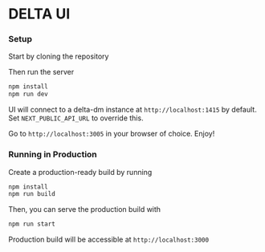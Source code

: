 # DELTA UI

### Setup

Start by cloning the repository

Then run the server

```sh
npm install
npm run dev
```

UI will connect to a delta-dm instance at `http://localhost:1415` by default. Set `NEXT_PUBLIC_API_URL` to override this. 

Go to `http://localhost:3005` in your browser of choice. Enjoy!

### Running in Production

Create a production-ready build by running 
```sh
npm install
npm run build
```

Then, you can serve the production build with
```sh
npm run start
```

Production build will be accessible at `http://localhost:3000`
